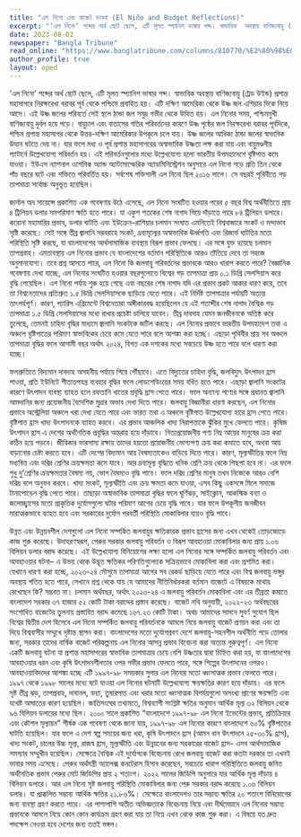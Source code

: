 ```yaml
---
title: "এল নিনো এবং বাজেট ভাবনা (El Niño and Budget Reflections)"
excerpt: "‘এল নিনো’ শব্দের অর্থ ছোট ছেলে, এটি মূলত স্প্যানিশ ভাষার শব্দ। স্বাভাবিক  অবস্থায় বাণিজ্যবায়ু (ট্রেড উইন্ড) প্রশান্ত মহাসাগরে নিরক্ষরেখা বরাবর পূর্ব থেকে পশ্চিমে প্রবাহিত হয়।......"
date: 2023-08-02
newspaper: "Bangla Tribune"
read_online: "https://www.banglatribune.com/columns/810770/%E2%80%98%E0%A6%8F%E0%A6%B2-%E0%A6%A8%E0%A6%BF%E0%A6%A8%E0%A7%8B%E2%80%99-%E0%A6%8F%E0%A6%AC%E0%A6%82-%E0%A6%AC%E0%A6%BE%E0%A6%9C%E0%A7%87%E0%A6%9F-%E0%A6%AD%E0%A6%BE%E0%A6%AC%E0%A6%A8%E0%A6%BE"
author_profile: true
layout: oped
---
```

‘এল নিনো’ শব্দের অর্থ ছোট ছেলে, এটি মূলত স্প্যানিশ ভাষার শব্দ। স্বাভাবিক  অবস্থায় বাণিজ্যবায়ু (ট্রেড উইন্ড) প্রশান্ত মহাসাগরে নিরক্ষরেখা বরাবর পূর্ব থেকে পশ্চিমে প্রবাহিত হয়। এটি দক্ষিণ আমেরিকা থেকে উষ্ণ জল এশিয়ার দিকে নিয়ে আসে। এই উষ্ণ জলের পরিবর্তে সেই স্থলে ঠান্ডা জল সমুদ্র গভীর থেকে উত্থিত হয়। এল নিনোর সময়, পশ্চিমমুখী বাণিজ্যবায়ু দুর্বল হয়ে পড়ে। বায়ুচাপ এবং বাতাসের গতির পরিবর্তনের কারণে উষ্ণ পৃষ্ঠের জল নিরক্ষরেখা বরাবর পূর্বদিকে, পশ্চিম প্রশান্ত মহাসাগর থেকে উত্তর-দক্ষিণ আমেরিকার উপকূলে চলে যায়। উষ্ণ জলের আধিক্য ঠান্ডা জলের স্বাভাবিক উত্থান ঘটতে দেয় না। যার ফলে মধ্য ও পূর্ব প্রশান্ত মহাসাগরের অস্বাভাবিক উষ্ণতা লক্ষ করা যায় এবং বায়ুমণ্ডলীয় প্যাটার্নে উল্লেখযোগ্য পরিবর্তন হয়। এই পরিবর্তনগুলোর মধ্যে উল্লেখযোগ্য হলো ভারতীয় উপমহাদেশে বৃষ্টিপাত কমে যাওয়া। ইউএস ন্যাশনাল ওশেনিক অ্যান্ড অ্যাটমোস্ফেরিক অ্যাডমিনিস্ট্রেশন অনুসারে এল নিনো গড়ে প্রতি তিন থেকে পাঁচ বছরে ঘটে এবং শক্তিতে পরিবর্তিত হয়। সর্বশেষ শক্তিশালী এল নিনো ছিল ২০১৬ সালে। সে বছরই পৃথিবীতে গড় তাপমাত্রা সর্বোচ্চ অনুভূত হয়েছিল। 

জার্নাল অব সায়েন্সে প্রকাশিত এক গবেষণায় উঠে এসেছে, এল নিনো সংঘটিত হওয়ার পরের ৫ বছর বিশ্ব অর্থনীতিতে প্রায় ৪ ট্রিলিয়ন ডলার সমপরিমাণ ক্ষতি হতে পারে। যা একুশ শতকের শেষ নাগাদ গিয়ে দাঁড়াতে পারে ৮৪ ট্রিলিয়ন ডলারে। করোনা মহামারির প্রভাব, ডলার ঘাটতি এবং ইউক্রেন-রাশিয়ার চলমান সংঘাত এমনিতেই বিশ্ববাজারে সংকট ও মন্দাভাব সৃষ্টি করেছে। সেই সঙ্গে তীব্র জ্বালানি সরবরাহে সংকট, দ্রব্যমূল্যের অস্বাভাবিক ঊর্ধ্বগতি এবং রিজার্ভ ঘাটতির মতো পরিস্থিতি সৃষ্টি করছে, যা বাংলাদেশের আর্থসামাজিক ব্যবস্থায় বিরূপ প্রভাব ফেলছে। এর সঙ্গে যুক্ত হয়েছে চলমান তাপপ্রবাহ। এমতাবস্থায় এল নিনোর প্রভাব যে বাংলাদেশের বর্তমান পরিস্থিতিকে আরও তাঁতিয়ে দেবে তা সহজে অনুমানযোগ্য। তবে প্রশ্ন আসতে পারে, এল নিনো কি জলবায়ু পরিবর্তনের প্রভাবকে আরও খারাপ করতে পারে? বৈজ্ঞানিক গবেষণায় দেখা যাচ্ছে, এল নিনোর সংঘটিত হওয়ার বছরগুলোতে বিশ্বের গড় তাপমাত্রা প্রায় ০.১ ডিগ্রি সেলসিয়াস করে বৃদ্ধি পেয়েছিল। এল নিনো পর্যায় শুরু হয়ে গেছে এবং বছরের শেষ নাগাদ যদি এর প্রভাব প্রকট আকার ধারণ করে, তবে তা বিশ্বনেতাদের প্রতিশ্রুত ১.৫ ডিগ্রি সেলসিয়াসকে ছাড়িয়ে যেতে পারে। এই নির্দিষ্ট তাপমাত্রার পর্যায়টি অত্যন্ত তাৎপর্যপূর্ণ। কারণ, প্যারিস এগ্রিমেন্টে বিশ্বনেতারা অঙ্গীকারবদ্ধ হয়েছিলেন যে এই শতাব্দীর শেষ নাগাদ বৈশ্বিক গড় তাপমাত্রা ১.৫ ডিগ্রি সেলসিয়াসের মধ্যে রাখার প্রচেষ্টা চালিয়ে যাবেন। তীব্র দাবদাহ যেমন জনজীবনকে অতিষ্ঠ করে তুলেছে, তেমনই চাহিদা বৃদ্ধির মাধ্যমে জ্বালানি সংকটকে জটিল করছে। এল নিনোর প্রভাবে ভারতীয় উপমহাদেশ তথা এ অঞ্চলে বৃষ্টিপাতের পরিমাণ স্বাভাবিকের চেয়ে কমে যেতে পারে বলে আশঙ্কা করা হচ্ছে। এছাড়া পৃথিবীর প্রায় সব অঞ্চলে তাপমাত্রা বৃদ্ধির ফলে আগামী বছর অর্থাৎ ২০২৪, বিগত এক দশকের মধ্যে সবচেয়ে উষ্ণ হতে পারে বলে ধারণা করা হচ্ছে।

ফলশ্রুতিতে বিদ্যমান দাবদাহ অসহনীয় পর্যায়ে গিয়ে পৌঁছাবে। এতে বিদ্যুতের চাহিদা বৃদ্ধি, জলবিদ্যুৎ উৎপাদন হ্রাস পাওয়া, প্রতি ইউনিটে শীতাতপযন্ত্র ব্যবহার বৃদ্ধির ফলে লোডশেডিংয়ের সময় বর্ধিত হতে পারে। এছাড়া জ্বালানি সংকটের কারণে উৎপাদন ব্যবস্থা ব্যাহত হলে রফতানি খাতের প্রবৃদ্ধি হ্রাস পেতে পারে। ফলে অন্যান্য পণ্যের সঙ্গে প্রধানত জ্বালানি আমদানির জন্য প্রয়োজনীয় বৈদেশিক মুদ্রার অভাব দেখা দিতে পারে। জলবায়ু বিজ্ঞানীরা ধারণা করছেন, এল নিনোর প্রভাবে অস্ট্রেলিয়া অঞ্চলে খরা দেখা যেতে পারে এবং ভারত তথা এ অঞ্চলে বৃষ্টিপাত উল্লেখযোগ্য হারে হ্রাস পেতে পারে। বৃষ্টিপাত হ্রাস খাদ্য উৎপাদনকে ব্যাহত করবে। এর প্রভাব আঞ্চলিক খাদ্য নিরাপত্তাকে ঝুঁকির মুখে ফেলতে পারে। কৃষিজ উৎপাদন হ্রাস এ দেশের অর্থনৈতিক প্রবৃদ্ধির অন্তরায় হয়ে দাঁড়াবে। নিত্যপ্রয়োজনীয় পণ্য নিম্ন আয়ের মানুষের ক্রয় করা কঠিন হয়ে পড়বে। জীবিকার ভারসাম্য রক্ষায় তাদের হয়তো প্রয়োজনীয় ভোগ্যপণ্য ক্রয় করা কমাতে হবে, অথবা আয় বাড়ানোর চেষ্টা করতে  হবে। এটি দেশের বিদ্যমান আয় বৈষম্যতাকেও বাড়িয়ে দিতে পারে। কারণ, মূল্যস্ফীতির ফলে নিম্ন মধ্যবিত্ত এবং দরিদ্র শ্রেণির ক্রয়ক্ষমতা কমে যাবে। আর দ্রব্যমূল্য বৃদ্ধিতে ধনিক শ্রেণি ক্রয় থেকে পিছপা হবে না। এর ফলে শুধু দু’শ্রেণির ক্রয়ক্ষমতার বৈষম্য নয়, ভোগ বৈষম্যও বৃদ্ধি পাবে। ফলে দরিদ্র শ্রেণির মানুষ তখন নিজেকে আরও বেশি দরিদ্র বলে অনুভব করবে। খাদ্য সংকট, মূল্যস্ফীতি এবং ক্রয় ক্ষমতা কমে যাওয়া, এসব কিছু একসঙ্গে মিলে সমাজে টানাপোড়েন বৃদ্ধি পেতে পারে। তাছাড়া অস্বাভাবিক তাপমাত্রা বৃদ্ধির ফলে ঘূর্ণিঝড়, সাইক্লোন, আকস্মিক বন্যা ও জলোচ্ছ্বাসের মতো প্রাকৃতিক দুর্যোগগুলো ঘটার পরিমাণ আগের চেয়ে বৃদ্ধি পাবে। যার ফলে উপকূলীয় জনজীবন মারাত্মকভাবে ব্যাহত হবে এবং সরকারের দুর্যোগ পরবর্তী পরিস্থিতি মোকাবিলার ব্যয়ও বৃদ্ধি  পাবে।

উন্নত এবং উন্নয়নশীল দেশগুলো এল নিনো সম্পর্কিত জলবায়ুর ক্ষতিকারক প্রভাব হ্রাসের জন্য এখন থেকেই তোড়জোড়ে কাজ শুরু করেছে। উদাহরণস্বরূপ, পেরুর সরকার জলবায়ু পরিবর্তন ও বিরূপ আবহাওয়া মোকাবিলার জন্য প্রায় ১.০৬ বিলিয়ন ডলার বরাদ্দ করেছে। এই উল্লেখযোগ্য বিনিয়োগের লক্ষ্য হলো এল নিনোর সঙ্গে সম্পর্কিত জলবায়ু পরিবর্তন এবং আবহাওয়ার ঘটনা– এ উভয় থেকে উদ্ভূত ক্ষতিকর পরিণতিগুলোকে সক্রিয়ভাবে মোকাবিলা করা এবং প্রশমিত করা। যেখানে ধারণা করা হচ্ছে, ২০২৩-২৪ মৌসুমে তাপমাত্রা আগের সব রেকর্ড ছাড়িয়ে যেতে পারে এবং বিশ্ব জলবায়ু ভঙ্গুর অবস্থায় পতিত হতে পারে, সেখানে প্রশ্ন থেকে যায় যে আমাদের নীতিনির্ধারকরা বর্তমান বাজেটে এ বিষয়কে মাথায় রেখেছেন কি? সম্ভবত না। চলমান অর্থবছর, অর্থাৎ ২০২৩-২৪ এ জলবায়ু পরিবর্তন মোকাবিলা এবং এর তীব্রতা কমাতে বাংলাদেশ সরকার ৩৭ হাজার ৫২ কোটি টাকা বরাদ্দের প্রস্তাব করেছে। বাজেট নথি অনুযায়ী, ২০২২-২৩ অর্থবছরের সংশোধিত বাজেটের তুলনায় প্রস্তাবিত বরাদ্দ কমেছে ১৬৭.২৩ কোটি টাকা। অথচ আমাদের সামনে সুবর্ণ সুযোগ ছিল বিশ্বের দ্বিতীয় দেশ হিসেবে এল নিনো সম্পর্কিত জলবায়ু পরিবর্তনকে আমলে নিয়ে জলবায়ু বাজেট প্রণয়ন করা এবং তা দিয়ে বিশ্ববাসীর সম্মুখে দৃষ্টান্ত স্থাপন করা। বাংলাদেশের মতো দুর্যোগপ্রবণ দেশে জলবায়ু-সহনশীল অর্থনীতি গড়ে তোলার জন্য, সরকার তাদের বার্ষিক বাজেট পরিকল্পনায় এল নিনোর আসন্ন প্রভাব বিবেচনা করা অত্যন্ত গুরুত্বপূর্ণ। এল নিনো  একটি জলবায়ু ঘটনা যা প্রশান্ত মহাসাগরের স্বাভাবিক তাপমাত্রার চেয়ে বেশি উষ্ণতার দ্বারা চিহ্নিত করা হয়, যা বাংলাদেশের আবহাওয়ার ধরন এবং কৃষি উৎপাদনশীলতার ওপর গভীর প্রভাব ফেলতে পারে, সঙ্গে শিল্পের উৎপাদনের ওপরও। আবহাওয়াবিদদের আশঙ্কা হচ্ছে এটি ১৯৯৭-৯৮ সময়কার সুপার এল নিনোর মতো ধ্বংসাত্মক প্রভাব ফেলতে পারে। ১৯৯৭ থেকে ১৯৯৮ সালের মধ্যে ঘটে যাওয়া এল নিনোর ঘটনাটি উল্লেখযোগ্য ক্ষয়ক্ষতির কারণ হয়ে দাঁড়ায়। এর ফলে সৃষ্ট তীব্র ঝড়, তাপপ্রবাহ, দাবানল, বন্যা, তুষারপাত এবং খরার মতো ধ্বংসাত্মক বিপর্যয়গুলো অসংখ্য প্রাণের ক্ষয়ক্ষতি এবং যথেষ্ট আঘাতের কারণ হয়েছিল। জাতিসংঘের তথ্যমতে, বিশ্বব্যাপী সংশ্লিষ্ট ক্ষতির অনুমান আর্থিক মূল্য ৩২ বিলিয়ন থেকে ৯৬ বিলিয়ন ডলারের মধ্যে ছিল। ২০০০ সালে প্রকাশিত “বাংলাদেশে ১৯৯৭-৯৮ এল নিনো ইভেন্টের প্রভাব, প্রতিক্রিয়ার এবং কৌশল মূল্যায়ন” শীর্ষক এক গবেষণা থেকে জানা যায়, ১৯৯৭-৯৮ এল নিনোর কারণে বাংলাদেশে ৬০% বৃষ্টিপাতের ঘাটতি হয়েছিল। যার ফলে এ দেশ স্বল্প সময়ের জন্য খরা, কৃষি উৎপাদনে হ্রাস (আমন ধান উৎপাদনে ২৫-৩০% হ্রাস), খাদ্য সংকট, চালের উচ্চ মূল্য, রাজস্ব হ্রাস, মূল্যস্ফীতি এবং উন্নয়নের জন্য সরকারের বাজেট হ্রাস- এসব আর্থসামাজিক সমস্যার সম্মুখীন হয়েছিল। সেক্ষেত্রে বৈশ্বিক এই দুর্যোগকে বিবেচনায় রেখে জলবায়ু বাজেট করা কতটা দরকার তা এখনই ভাবার সময় এসেছে। পেরুর অর্থমন্ত্রী অ্যালেক্স কনটেরাস হিসাব করেছেন, সবচেয়ে খারাপ পরিস্থিতিতে জলবায়ু জনিত অর্থনৈতিক প্রভাব পেরুর মোট জিডিপির প্রায় ২ শতাংশ। ২০২২ সালের জিডিপি অনুসারে যার আর্থিক মূল্য দাঁড়ায় ৪ বিলিয়ন ডলারে। আর এল নিনো সৃষ্ট জলবায়ু পরিস্থিতি মোকাবিলার জন্য পেরু সরকার বরাদ্দ করেছে ১.০৬ বিলিয়ন ডলার। যা প্রাক্কলিত সম্ভাব্য আর্থিক ক্ষতির ২১.৮৬%। সেক্ষেত্রে বাংলাদেশও তার সম্ভাব্য ক্ষতির ২০ শতাংশ বিনিয়োগের জন্য ব্যবস্থা গ্রহণ করতে পারে। এর পাশাপাশি অতীত অভিজ্ঞতাকে বিবেচনায় নিয়ে এবং দীর্ঘমেয়াদে এল নিনোর সম্ভাব্য প্রভাবকে আমলে নিয়ে কোন কোন কার্যক্রম গ্রহণ করা যায় তা নিয়ে এখন থেকে কাজ শুরু করা। এ বিষয়ে যত দ্রুত পদক্ষেপ নেওয়া হবে দেশের জন্য ততই মঙ্গল।

